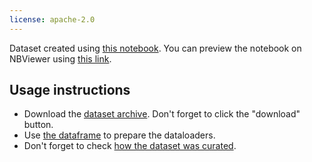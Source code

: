```yaml
---
license: apache-2.0
---
```


Dataset created using [this notebook](https://huggingface.co/datasets/sayakpaul/instruction-finetuned-image-processing-samples/blob/main/prepare_dataset.ipynb). You can preview the notebook on NBViewer using [this link](https://nbviewer.org/urls/huggingface.co/datasets/sayakpaul/instruction-finetuned-image-processing-samples/resolve/main/prepare_dataset.ipynb).

## Usage instructions

* Download the [dataset archive](https://huggingface.co/datasets/sayakpaul/instruction-finetuned-image-processing-samples/blob/main/data_root.tar.gz). Don't forget to click the "download" button.
* Use [the dataframe](https://huggingface.co/datasets/sayakpaul/instruction-finetuned-image-processing-samples/blob/main/final_sample_df.csv) to prepare the dataloaders.
* Don't forget to check [how the dataset was curated](https://nbviewer.org/urls/huggingface.co/datasets/sayakpaul/instruction-finetuned-image-processing-samples/resolve/main/prepare_dataset.ipynb).
